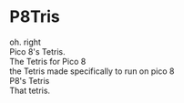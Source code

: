# P8Tris
oh. right<br>
Pico 8's Tetris.<br>
The Tetris for Pico 8<br>
the Tetris made specifically to run on pico 8<br>
P8's Tetris<br>
That tetris.<br>
